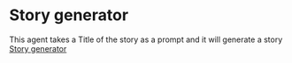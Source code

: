 # Story generator
This agent takes a Title of the story as a prompt and it will generate a story [Story generator](https://flowagent.ai/ai-agent/ILAex4p1C7Us/detail)
